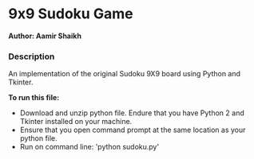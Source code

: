# 9x9 Sudoku Game
**Author: Aamir Shaikh**

### Description
An implementation of the original Sudoku 9X9 board using Python and Tkinter.

**To run this file:**
- Download and unzip python file. Endure that you have Python 2 and Tkinter installed on your machine. 
- Ensure that you open command prompt at the same location as your python file.
- Run on command line: 'python sudoku.py'
